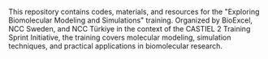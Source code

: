 This repository contains codes, materials, and resources for the "Exploring Biomolecular Modeling and Simulations" training. Organized by BioExcel, NCC Sweden, and NCC Türkiye in the context of the CASTIEL 2 Training Sprint Initiative, the training covers molecular modeling, simulation techniques, and practical applications in biomolecular research.
